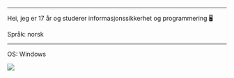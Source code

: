 
___________________________________________________________________

Hei, jeg er 17 år og studerer informasjonssikkerhet og programmering 🖥

Språk: norsk 
____________________________________________________________________

OS: Windows

<img src="https://github-readme-stats.vercel.app/api?username=wen1x&&show_icons=true&title_color=ffffff&icon_color=bb2acf&text_color=daf7dc&bg_color=151515">
